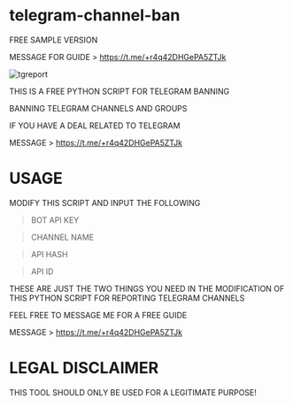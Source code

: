 # telegram-channel-ban
FREE SAMPLE VERSION


MESSAGE FOR GUIDE > https://t.me/+r4q42DHGePA5ZTJk

![tgreport](https://user-images.githubusercontent.com/125784563/221641878-8e9cdb9a-a212-4704-8d40-1f65b3540106.png)


THIS IS A FREE PYTHON SCRIPT FOR TELEGRAM BANNING

BANNING TELEGRAM CHANNELS AND GROUPS

IF YOU HAVE A DEAL RELATED TO TELEGRAM 

MESSAGE > https://t.me/+r4q42DHGePA5ZTJk

# USAGE

MODIFY THIS SCRIPT AND INPUT THE FOLLOWING
> BOT API KEY

> CHANNEL NAME

> API HASH

> API ID


THESE ARE JUST THE TWO THINGS YOU NEED IN THE MODIFICATION OF THIS PYTHON SCRIPT FOR REPORTING TELEGRAM CHANNELS

FEEL FREE TO MESSAGE ME FOR A FREE GUIDE

MESSAGE > https://t.me/+r4q42DHGePA5ZTJk


# LEGAL DISCLAIMER

THIS TOOL SHOULD ONLY BE USED FOR A LEGITIMATE PURPOSE!
